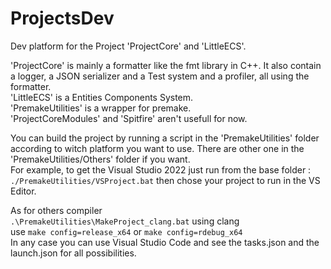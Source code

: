 # ProjectsDev

Dev platform for the Project 'ProjectCore' and 'LittleECS'.

'ProjectCore' is mainly a formatter like the fmt library in C++. It also contain a logger, a JSON serializer and a Test system and a profiler, all using the formatter.\
'LittleECS' is a Entities Components System.\
'PremakeUtilities' is a wrapper for premake.\
'ProjectCoreModules' and 'Spitfire' aren't usefull for now.

You can build the project by running a script in the 'PremakeUtilities' folder according to witch platform you want to use. There are other one in the 'PremakeUtilities/Others' folder if you want.\
For example, to get the Visual Studio 2022 just run from the base folder :
`./PremakeUtilities/VSProject.bat`
then chose your project to run in the VS Editor.

As for others compiler\
`.\PremakeUtilities\MakeProject_clang.bat` using clang\
use `make config=release_x64` or  `make config=rdebug_x64`\
In any case you can use Visual Studio Code and see the tasks.json and the launch.json for all possibilities.
